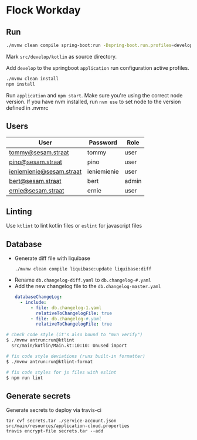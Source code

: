 # Flock Workday

## Run

```bash
./mvnw clean compile spring-boot:run -Dspring-boot.run.profiles=develop -Pdevelop
```

Mark `src/develop/kotlin` as source directory.

Add `develop` to the springboot `application` run configuration active profiles.

```bash
./mvnw clean install
npm install
```

Run `application` and `npm start`. Make sure you're using the correct node version. If you have nvm installed,
run `nvm use` to set node to the version defined in .nvmrc

## Users

| User                     | Password    | Role  |
| ------------------------ | ----------- | ----- |
| tommy@sesam.straat       | tommy       | user  |
| pino@sesam.straat        | pino        | user  |
| ieniemienie@sesam.straat | ieniemienie | user  |
| bert@sesam.straat        | bert        | admin |
| ernie@sesam.straat       | ernie       | user  |

## Linting

Use `ktlint` to lint kotlin files or `eslint` for javascript files

## Database

- Generate diff file with liquibase
  ```
  ./mvnw clean compile liquibase:update liquibase:diff
  ```
- Rename `db.changelog-diff.yaml` to `db.changelog-#.yaml`
- Add the new changelog file to the `db.changelog-master.yaml`
  ```yaml
  databaseChangeLog:
    - include:
        - file: db.changelog-1.yaml
          relativeToChangelogFile: true
        - file: db.changelog-#.yaml
          relativeToChangelogFile: true
  ```

```bash
# check code style (it's also bound to "mvn verify")
$ ./mvnw antrun:run@ktlint
  src/main/kotlin/Main.kt:10:10: Unused import

# fix code style deviations (runs built-in formatter)
$ ./mvnw antrun:run@ktlint-format

# fix code styles for js files with eslint
$ npm run lint
```

## Generate secrets

Generate secrets to deploy via travis-ci

```
tar cvf secrets.tar ./service-account.json src/main/resources/application-cloud.properties
travis encrypt-file secrets.tar --add
```
